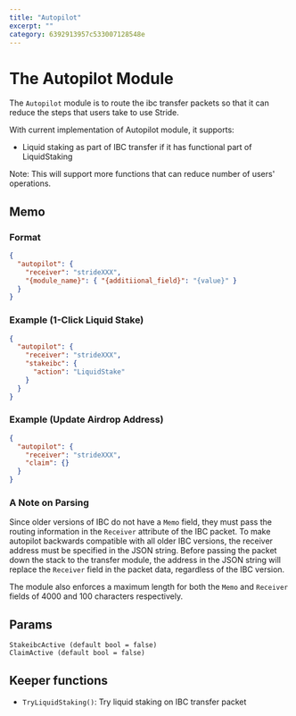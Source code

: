 ```yaml
---
title: "Autopilot"
excerpt: ""
category: 6392913957c533007128548e
---
```


# The Autopilot Module

The `Autopilot` module is to route the ibc transfer packets so that it can reduce the steps that users take to use Stride.

With current implementation of Autopilot module, it supports:

- Liquid staking as part of IBC transfer if it has functional part of LiquidStaking

Note: This will support more functions that can reduce number of users' operations.

## Memo

### Format

```json
{
  "autopilot": {
    "receiver": "strideXXX",
    "{module_name}": { "{additiional_field}": "{value}" }
  }
}
```

### Example (1-Click Liquid Stake)

```json
{
  "autopilot": {
    "receiver": "strideXXX",
    "stakeibc": {
      "action": "LiquidStake"
    }
  }
}
```

### Example (Update Airdrop Address)

```json
{
  "autopilot": {
    "receiver": "strideXXX",
    "claim": {}
  }
}
```

### A Note on Parsing

Since older versions of IBC do not have a `Memo` field, they must pass the routing information in the `Receiver` attribute of the IBC packet. To make autopilot backwards compatible with all older IBC versions, the receiver address must be specified in the JSON string. Before passing the packet down the stack to the transfer module, the address in the JSON string will replace the `Receiver` field in the packet data, regardless of the IBC version.

The module also enforces a maximum length for both the `Memo` and `Receiver` fields of 4000 and 100 characters respectively.

## Params

```
StakeibcActive (default bool = false)
ClaimActive (default bool = false)
```

## Keeper functions

- `TryLiquidStaking()`: Try liquid staking on IBC transfer packet
